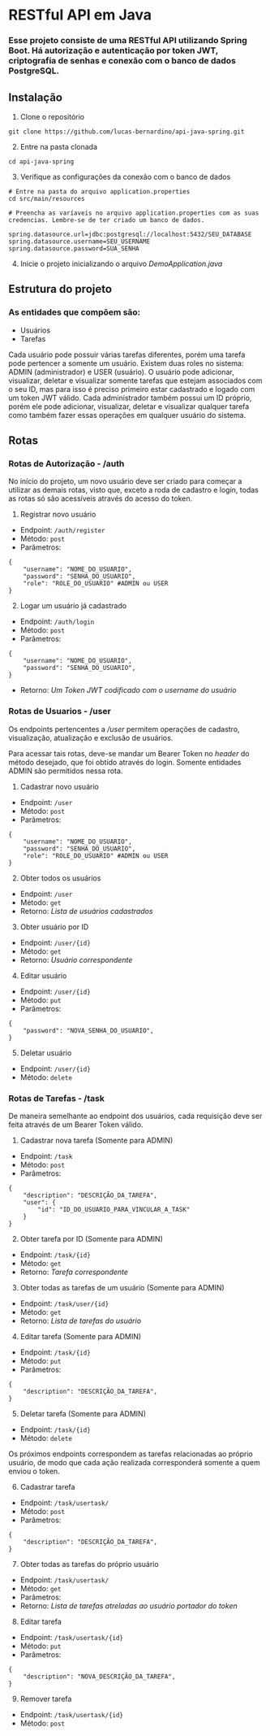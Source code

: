 # RESTful API em Java 

### Esse projeto consiste de uma RESTful API utilizando Spring Boot. Há autorização e autenticação por token JWT, criptografia de senhas e conexão com o banco de dados PostgreSQL.

## Instalação

1. Clone o repositório
```
git clone https://github.com/lucas-bernardino/api-java-spring.git
```
2. Entre na pasta clonada
```
cd api-java-spring
```
3. Verifique as configurações da conexão com o banco de dados
```
# Entre na pasta do arquivo application.properties
cd src/main/resources

# Preencha as varíaveis no arquivo application.properties com as suas credencias. Lembre-se de ter criado um banco de dados.

spring.datasource.url=jdbc:postgresql://localhost:5432/SEU_DATABASE
spring.datasource.username=SEU_USERNAME
spring.datasource.password=SUA_SENHA

```
4. Inicie o projeto inicializando o arquivo *DemoApplication.java*

## Estrutura do projeto

### As entidades que compõem são:

- Usuários
- Tarefas

Cada usuário pode possuir várias tarefas diferentes, porém uma tarefa pode pertencer a somente um usuário. Existem duas roles no sistema: ADMIN (administrador) e USER (usuário). O usuário pode adicionar, visualizar, deletar e visualizar somente tarefas que estejam associados com o seu ID, mas para isso é preciso primeiro estar cadastrado e logado com um token JWT válido. Cada administrador também possui um ID próprio, porém ele pode adicionar, visualizar, deletar e visualizar qualquer tarefa como também fazer essas operações em qualquer usuário do sistema.

## Rotas

### Rotas de Autorização - /auth

No início do projeto, um novo usuário deve ser criado para começar a utilizar as demais rotas, visto que, exceto a roda de cadastro e login, todas as rotas só são acessíveis através do acesso do token.

1. Registrar novo usuário

- Endpoint: `/auth/register`
- Método: `post`
- Parâmetros:
```
{
    "username": "NOME_DO_USUARIO",
    "password": "SENHA_DO_USUARIO",
    "role": "ROLE_DO_USUARIO" #ADMIN ou USER
}
```
2. Logar um usuário já cadastrado
- Endpoint: `/auth/login`
- Método: `post`
- Parâmetros:
```
{
    "username": "NOME_DO_USUARIO",
    "password": "SENHA_DO_USUARIO",
}
```
- Retorno: *Um Token JWT codificado com o username do usuário*
### Rotas de Usuarios - /user
Os endpoints pertencentes a */user* permitem operações de cadastro, visualização, atualização e exclusão de usuários. 

Para acessar tais rotas, deve-se mandar um Bearer Token no *header* do método desejado, que foi obtido através do login. Somente entidades ADMIN são permitidos nessa rota.

1. Cadastrar novo usuário

- Endpoint: `/user`
- Método: `post`
- Parâmetros:
```
{
    "username": "NOME_DO_USUARIO",
    "password": "SENHA_DO_USUARIO",
    "role": "ROLE_DO_USUARIO" #ADMIN ou USER
}
```

2. Obter todos os usuários

- Endpoint: `/user`
- Método: `get`
- Retorno: *Lista de usuários cadastrados*

3. Obter usuário por ID

- Endpoint: `/user/{id}`
- Método: `get`
- Retorno: *Usuário correspondente*

4. Editar usuário

- Endpoint: `/user/{id}`
- Método: `put`
- Parâmetros:
```
{
    "password": "NOVA_SENHA_DO_USUARIO",
}
```

5. Deletar usuário

- Endpoint: `/user/{id}`
- Método: `delete`


### Rotas de Tarefas - /task

De maneira semelhante ao endpoint dos usuários, cada requisição deve ser feita através de um Bearer Token válido.

1. Cadastrar nova tarefa (Somente para ADMIN)

- Endpoint: `/task`
- Método: `post`
- Parâmetros:
```
{
    "description": "DESCRIÇÃO_DA_TAREFA",
    "user": {
        "id": "ID_DO_USUARIO_PARA_VINCULAR_A_TASK"
    }
}
```


2. Obter tarefa por ID (Somente para ADMIN)

- Endpoint: `/task/{id}`
- Método: `get`
- Retorno: *Tarefa correspondente*

3. Obter todas as tarefas de um usuário (Somente para ADMIN)

- Endpoint: `/task/user/{id}`
- Método: `get`
- Retorno: *Lista de tarefas do usuário*


4. Editar tarefa (Somente para ADMIN)

- Endpoint: `/task/{id}`
- Método: `put`
- Parâmetros:
```
{
    "description": "DESCRIÇÃO_DA_TAREFA",
}
```

5. Deletar tarefa (Somente para ADMIN)

- Endpoint: `/task/{id}`
- Método: `delete`


Os próximos endpoints correspondem as tarefas relacionadas ao próprio usuário, de modo que cada ação realizada corresponderá somente a quem enviou o token.

6. Cadastrar tarefa

- Endpoint: `/task/usertask/`
- Método: `post`
- Parâmetros:
```
{
    "description": "DESCRIÇÃO_DA_TAREFA",
}
```

7. Obter todas as tarefas do próprio usuário

- Endpoint: `/task/usertask/`
- Método: `get`
- Parâmetros:
- Retorno: *Lista de tarefas atreladas ao usuário portador do token*

8. Editar tarefa

- Endpoint: `/task/usertask/{id}`
- Método: `put`
- Parâmetros:
```
{
    "description": "NOVA_DESCRIÇÃO_DA_TAREFA",
}
```

9. Remover tarefa

- Endpoint: `/task/usertask/{id}`
- Método: `post`
